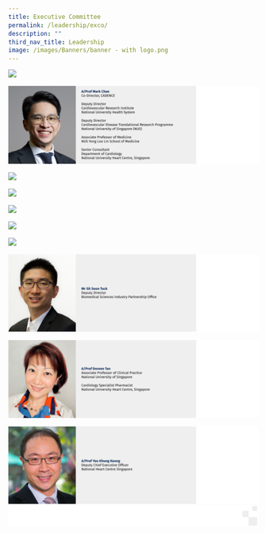 ```yaml
---
title: Executive Committee
permalink: /leadership/exco/
description: ""
third_nav_title: Leadership
image: /images/Banners/banner - with logo.png
---
```

![](/images/01_Leadership/02_Executive%20Committee/cadence%20-%2001.png)

![](/images/01_Leadership/02_Executive%20Committee/cadence%20-%2002.png)

![](/images/01_Leadership/02_Executive%20Committee/cadence%20-%2003.png)

![](/images/01_Leadership/02_Executive%20Committee/cadence%20-%2014.png)

![](/images/01_Leadership/02_Executive%20Committee/cadence%20-%2004.png)

![](/images/01_Leadership/02_Executive%20Committee/cadence%20-%2005.png)

![](/images/01_Leadership/02_Executive%20Committee/cadence%20-%2006.png)

![](/images/01_Leadership/02_Executive%20Committee/cadence%20-%2007.png)

![](/images/01_Leadership/02_Executive%20Committee/cadence%20-%2008.png)

![](/images/01_Leadership/02_Executive%20Committee/cadence%20-%2009.png)
![](/images/Banners/page%20footer%203.png)